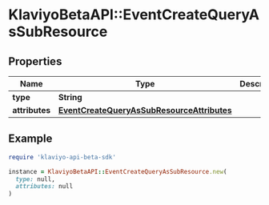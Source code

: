 # KlaviyoBetaAPI::EventCreateQueryAsSubResource

## Properties

| Name | Type | Description | Notes |
| ---- | ---- | ----------- | ----- |
| **type** | **String** |  |  |
| **attributes** | [**EventCreateQueryAsSubResourceAttributes**](EventCreateQueryAsSubResourceAttributes.md) |  |  |

## Example

```ruby
require 'klaviyo-api-beta-sdk'

instance = KlaviyoBetaAPI::EventCreateQueryAsSubResource.new(
  type: null,
  attributes: null
)
```

